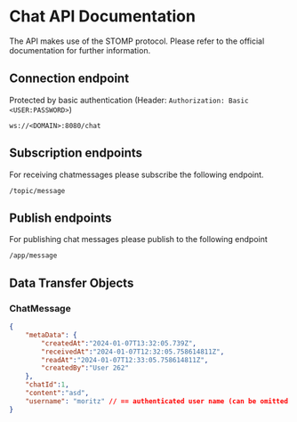 # Chat API Documentation
The API makes use of the STOMP protocol. Please refer to the official documentation for further information.

## Connection endpoint
Protected by basic authentication (Header: `Authorization: Basic <USER:PASSWORD>`)
```
ws://<DOMAIN>:8080/chat
```

## Subscription endpoints
For receiving chatmessages please subscribe the following endpoint.
```
/topic/message
```

## Publish endpoints
For publishing chat messages please publish to the following endpoint
```
/app/message
```

## Data Transfer Objects
### ChatMessage
```json
{
    "metaData": {
        "createdAt":"2024-01-07T13:32:05.739Z",
        "receivedAt":"2024-01-07T12:32:05.758614811Z",
        "readAt":"2024-01-07T12:33:05.758614811Z",
        "createdBy":"User 262"
    },
    "chatId":1,
    "content":"asd",
    "username": "moritz" // == authenticated user name (can be omitted while sending chat messages)
}
```